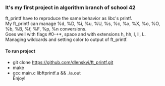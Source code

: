 ### It's my first project in algorithm branch of school 42
ft_printf have to reproduce the same behavior as libc's printf. <br />
My ft_printf can manage %d, %D, %i, %u, %U, %s, %c, %x, %X, %o, %O, %b, %B, %f, %F, %p, %n conversions. <br />
Goes well with flags #0-+*, space and with extensions h, hh, l, ll, L. <br />
Managing wildcards and setting color to output of ft_printf. <br />
#### To run project 
* git clone https://github.com/dlenskyi/ft_printf.git
* make
* gcc main.c libftprintf.a && ./a.out <br />
Enjoy!
